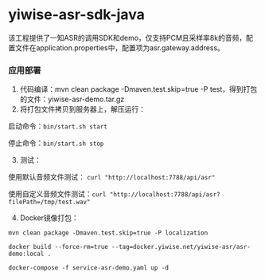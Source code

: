 # yiwise-asr-sdk-java
该工程提供了一知ASR的调用SDK和demo，仅支持PCM且采样率8k的音频，配置文件在application.properties中，配置项为asr.gateway.address。
### 应用部署
1. 代码编译：mvn clean package -Dmaven.test.skip=true -P test，得到打包的文件：yiwise-asr-demo.tar.gz
2. 将打包文件拷贝到服务器上，解压运行：

启动命令：```bin/start.sh start```

停止命令：```bin/start.sh stop```

3. 测试：

使用默认音频文件测试： ```curl "http://localhost:7788/api/asr"```

使用自定义音频文件测试：```curl "http://localhost:7788/api/asr?filePath=/tmp/test.wav"```

4. Docker镜像打包：

```mvn clean package -Dmaven.test.skip=true -P localization```

```docker build --force-rm=true --tag=docker.yiwise.net/yiwise-asr/asr-demo:local .```

```docker-compose -f service-asr-demo.yaml up -d```